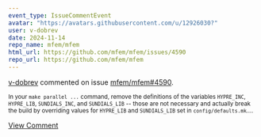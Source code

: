 ```yaml
---
event_type: IssueCommentEvent
avatar: "https://avatars.githubusercontent.com/u/12926030?"
user: v-dobrev
date: 2024-11-14
repo_name: mfem/mfem
html_url: https://github.com/mfem/mfem/issues/4590
repo_url: https://github.com/mfem/mfem
---
```


<a href='https://github.com/v-dobrev' target='_blank'>v-dobrev</a> commented on issue <a href='https://github.com/mfem/mfem/issues/4590' target='_blank'>mfem/mfem#4590</a>.

<small>In your `make parallel ...` command, remove the definitions of the variables `HYPRE_INC`, `HYPRE_LIB`, `SUNDIALS_INC`, and `SUNDIALS_LIB` -- those are not necessary and actually break the build by overriding values for `HYPRE_LIB` and `SUNDIALS_LIB` set in `config/defaults.mk`....</small>

<a href='https://github.com/mfem/mfem/issues/4590' target='_blank'>View Comment</a>